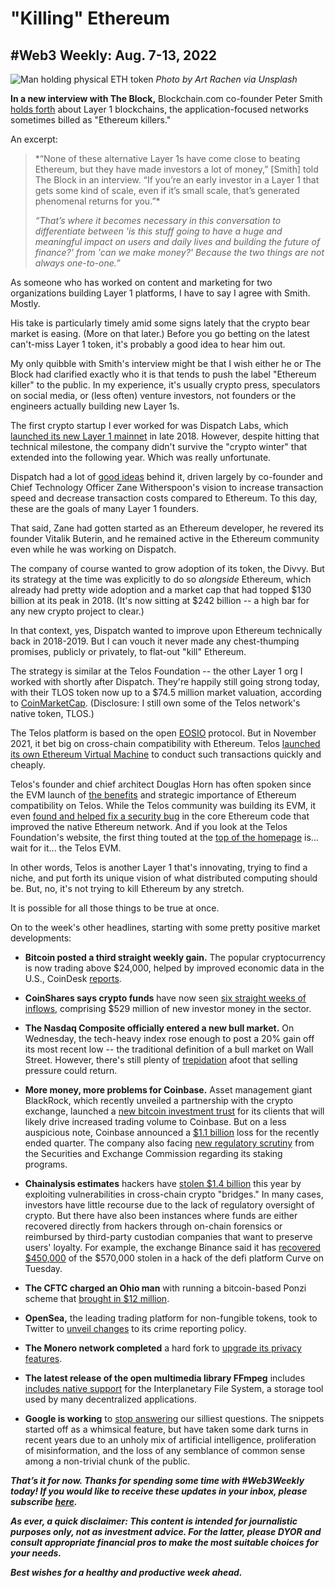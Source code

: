 # "Killing" Ethereum
## #Web3 Weekly: Aug. 7-13, 2022

![Man holding physical ETH token](https://images.unsplash.com/photo-1634704760994-96e3ccf2ae85?ixlib=rb-1.2.1&ixid=MnwxMjA3fDB8MHxwaG90by1wYWdlfHx8fGVufDB8fHx8&auto=format&fit=crop&w=1470&q=80)
*Photo by Art Rachen via Unsplash*

**In a new interview with The Block,** Blockchain.com co-founder Peter Smith [holds forth](https://www.theblock.co/post/162931/ethereum-killers-are-great-for-investors-but-little-else-blockchain-coms-smith-says) about Layer 1 blockchains, the application-focused networks sometimes billed as "Ethereum killers."

An excerpt:

<blockquote>*“None of these alternative Layer 1s have come close to beating Ethereum, but they have made investors a lot of money,” [Smith] told The Block in an interview. “If you’re an early investor in a Layer 1 that gets some kind of scale, even if it’s small scale, that’s generated phenomenal returns for you.”*

*“That’s where it becomes necessary in this conversation to differentiate between 'is this stuff going to have a huge and meaningful impact on users and daily lives and building the future of finance?' from 'can we make money?' Because the two things are not always one-to-one.”*</blockquote>

As someone who has worked on content and marketing for two organizations building Layer 1 platforms, I have to say I agree with Smith. Mostly.

His take is particularly timely amid some signs lately that the crypto bear market is easing. (More on that later.) Before you go betting on the latest can't-miss Layer 1 token, it's probably a good idea to hear him out.

My only quibble with Smith's interview might be that I wish either he or The Block had clarified exactly who it is that tends to push the label "Ethereum killer" to the public. In my experience, it's usually crypto press, speculators on social media, or (less often) venture investors, not founders or the engineers actually building new Layer 1s.

The first crypto startup I ever worked for was Dispatch Labs, which [launched its new Layer 1 mainnet](https://medium.com/dispatchlabs/authentically-bold-f770615f87fb) in late 2018. However, despite hitting that technical milestone, the company didn't survive the "crypto winter" that extended into the following year. Which was really unfortunate.

Dispatch had a lot of [good ideas](https://www.youtube.com/watch?v=hclOHNgyxA8) behind it, driven largely by co-founder and Chief Technology Officer Zane Witherspoon's vision to increase transaction speed and decrease transaction costs compared to Ethereum. To this day, these are the goals of many Layer 1 founders.

That said, Zane had gotten started as an Ethereum developer, he revered its founder Vitalik Buterin, and he remained active in the Ethereum community even while he was working on Dispatch.

The company of course wanted to grow adoption of its token, the Divvy. But its strategy at the time was explicitly to do so *alongside* Ethereum, which already had pretty wide adoption and a market cap that had topped $130 billion at its peak in 2018. (It's now sitting at $242 billion -- a high bar for any new crypto project to clear.)

In that context, yes, Dispatch wanted to improve upon Ethereum technically back in 2018-2019. But I can vouch it never made any chest-thumping promises, publicly or privately, to flat-out "kill" Ethereum.

The strategy is similar at the Telos Foundation -- the other Layer 1 org I worked with shortly after Dispatch. They're happily still going strong today, with their TLOS token now up to a $74.5 million market valuation, according to [CoinMarketCap](https://coinmarketcap.com/currencies/telos/). (Disclosure: I still own some of the Telos network's native token, TLOS.)

The Telos platform is based on the open [EOSIO](https://en.wikipedia.org/wiki/EOS.IO) protocol. But in November 2021, it bet big on cross-chain compatibility with Ethereum. Telos [launched its own Ethereum Virtual Machine](https://www.globenewswire.com/en/news-release/2021/11/02/2325050/0/en/Telos-Launches-Most-Powerful-EVM-to-Date.html) to conduct such transactions quickly and cheaply.

Telos's founder and chief architect Douglas Horn has often spoken since the EVM launch of [the benefits](https://www.youtube.com/watch?v=uFSg6sMULXQ) and strategic importance of Ethereum compatibility on Telos. While the Telos community was building its EVM, it even [found and helped fix a security bug](https://www.telos.net/news/telos-evm-uncovers-ethereum-vulnerability) in the core Ethereum code that improved the native Ethereum network. And if you look at the Telos Foundation's website, the first thing touted at the [top of the homepage](https://www.telos.net/) is... wait for it... the Telos EVM.

In other words, Telos is another Layer 1 that's innovating, trying to find a niche, and put forth its unique vision of what distributed computing should be. But, no, it's not trying to kill Ethereum by any stretch.

It is possible for all those things to be true at once.

On to the week's other headlines, starting with some pretty positive market developments:

- **Bitcoin posted a third straight weekly gain.** The popular cryptocurrency is now trading above $24,000, helped by improved economic data in the U.S., CoinDesk [reports](https://www.coindesk.com/markets/2022/08/12/market-wrap-bitcoin-price-finishes-higher-for-third-consecutive-week/).   

- **CoinShares says crypto funds** have now seen [six straight weeks of inflows](https://blog.coinshares.com/volume-92-digital-asset-fund-flows-weekly-report-d9364fd76367), comprising $529 million of new investor money in the sector.

- **The Nasdaq Composite officially entered a new bull market.** On Wednesday, the tech-heavy index rose enough to post a 20% gain off its most recent low -- the traditional definition of a bull market on Wall Street. However, there's still plenty of [trepidation](https://www.barrons.com/articles/nasdaq-composite-index-tech-stocks-bull-market-51660162739) afoot that selling pressure could return.

- **More money, more problems for Coinbase.** Asset management giant BlackRock, which recently unveiled a partnership with the crypto exchange, launched a [new bitcoin investment trust](https://www.yahoo.com/entertainment/blackrock-says-offer-clients-spot-165941145.html) for its clients that will likely drive increased trading volume to Coinbase. But on a less auspicious note, Coinbase announced a [$1.1 billion](https://twitter.com/crypto/status/1557105151617503232) loss for the recently ended quarter. The company also facing [new regulatory scrutiny](https://www.bloomberg.com/news/articles/2022-08-10/coinbase-under-sec-scrutiny-over-its-crypto-staking-programs) from the Securities and Exchange Commission regarding its staking programs.  

- **Chainalysis estimates** hackers have [stolen $1.4 billion](https://www.cnbc.com/2022/08/10/hackers-have-stolen-1point4-billion-this-year-using-crypto-bridges.html) this year by exploiting vulnerabilities in cross-chain crypto "bridges." In many cases, investors have little recourse due to the lack of regulatory oversight of crypto. But there have also been instances where funds are either recovered directly from hackers through on-chain forensics or reimbursed by third-party custodian companies that want to preserve users' loyalty. For example, the exchange Binance said it has [recovered $450,000](https://www.coindesk.com/tech/2022/08/12/binance-recovers-450k-stolen-from-curvefinance/) of the $570,000 stolen in a hack of the defi platform Curve on Tuesday.

- **The CFTC charged an Ohio man** with running a bitcoin-based Ponzi scheme that [brought in $12 million](https://www.coindesk.com/policy/2022/08/12/cftc-accuses-ohio-man-of-running-12m-bitcoin-ponzi-scheme/).

- **OpenSea,** the leading trading platform for non-fungible tokens, took to Twitter to [unveil changes](https://twitter.com/opensea/status/1557487545876762625) to its crime reporting policy.

- **The Monero network completed** a hard fork to [upgrade its privacy features](https://www.coindesk.com/tech/2022/08/12/privacy-protocol-monero-is-getting-a-major-upgrade/).

- **The latest release of the open multimedia library FFmpeg** includes [includes native support](https://twitter.com/IPFS/status/1557364875902550016) for the Interplanetary File System, a storage tool used by many decentralized applications.

- **Google is working** to [stop answering](https://www.theguardian.com/technology/2022/aug/11/data-void-google-to-stop-giving-answers-to-silly-questions) our silliest questions. The snippets started off as a whimsical feature, but have taken some dark turns in recent years due to an unholy mix of artificial intelligence, proliferation of misinformation, and the loss of any semblance of common sense among a non-trivial chunk of the public. 

_**That’s it for now. Thanks for spending some time with #Web3Weekly today! If you would like to receive these updates in your inbox, please subscribe [here](https://w3w.news).**_

_**As ever, a quick disclaimer: This content is intended for journalistic purposes only, not as investment advice. For the latter, please DYOR and consult appropriate financial pros to make the most suitable choices for your needs.**_

_**Best wishes for a healthy and productive week ahead.**_  
